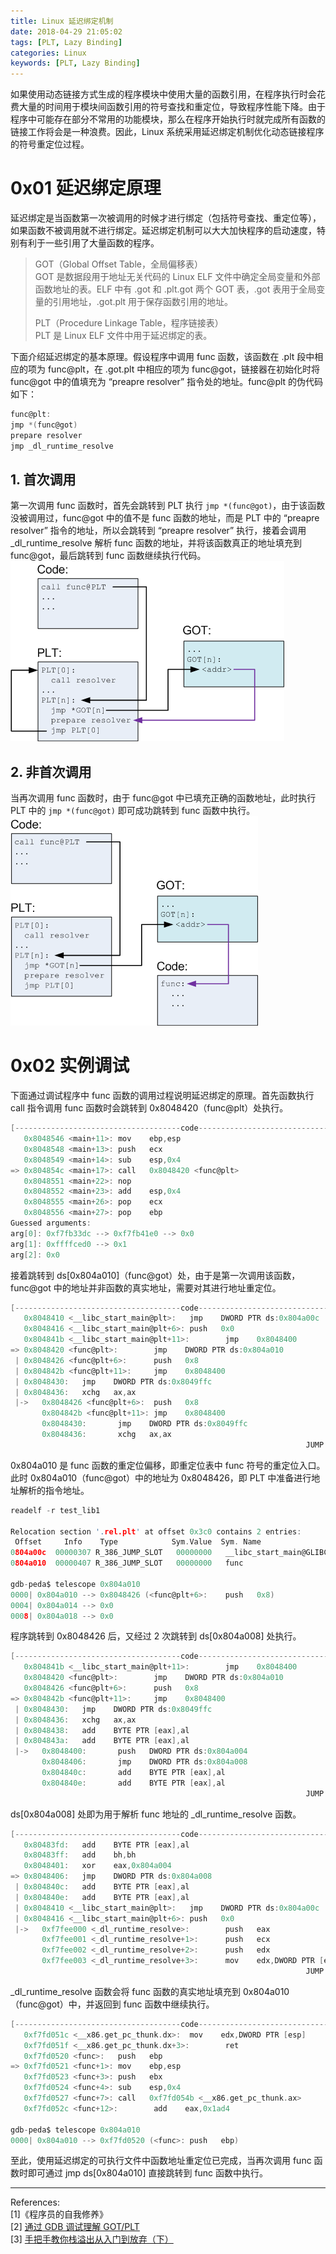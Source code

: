 ```yaml
---
title: Linux 延迟绑定机制
date: 2018-04-29 21:05:02
tags: [PLT, Lazy Binding]
categories: Linux
keywords: [PLT, Lazy Binding]
---
```


如果使用动态链接方式生成的程序模块中使用大量的函数引用，在程序执行时会花费大量的时间用于模块间函数引用的符号查找和重定位，导致程序性能下降。由于程序中可能存在部分不常用的功能模块，那么在程序开始执行时就完成所有函数的链接工作将会是一种浪费。因此，Linux 系统采用延迟绑定机制优化动态链接程序的符号重定位过程。

# 0x01 延迟绑定原理
延迟绑定是当函数第一次被调用的时候才进行绑定（包括符号查找、重定位等），如果函数不被调用就不进行绑定。延迟绑定机制可以大大加快程序的启动速度，特别有利于一些引用了大量函数的程序。
>GOT（Global Offset Table，全局偏移表）    
GOT 是数据段用于地址无关代码的 Linux ELF 文件中确定全局变量和外部函数地址的表。ELF 中有 .got 和 .plt.got 两个 GOT 表，.got 表用于全局变量的引用地址，.got.plt 用于保存函数引用的地址。  
>   
>PLT（Procedure Linkage Table，程序链接表）    
PLT 是 Linux ELF 文件中用于延迟绑定的表。

下面介绍延迟绑定的基本原理。假设程序中调用 func 函数，该函数在 .plt 段中相应的项为 func@plt，在 .got.plt 中相应的项为 func@got，链接器在初始化时将 func@got 中的值填充为 “preapre resolver” 指令处的地址。func@plt 的伪代码如下：
```C
func@plt:
jmp *(func@got)
prepare resolver
jmp _dl_runtime_resolve
```
## 1. 首次调用
第一次调用 func 函数时，首先会跳转到 PLT 执行 `jmp *(func@got)`，由于该函数没被调用过，func@got 中的值不是 func 函数的地址，而是 PLT 中的 “preapre resolver” 指令的地址，所以会跳转到 “preapre resolver” 执行，接着会调用 \_dl_runtime_resolve 解析 func 函数的地址，并将该函数真正的地址填充到 func@got，最后跳转到 func 函数继续执行代码。    
![](https://raw.githubusercontent.com/0x4C43/BlogImages/master/1586020528_78087498.jpg)    

## 2. 非首次调用
当再次调用 func 函数时，由于 func@got 中已填充正确的函数地址，此时执行 PLT 中的 `jmp *(func@got)` 即可成功跳转到 func 函数中执行。    
![](https://raw.githubusercontent.com/0x4C43/BlogImages/master/1586020526_26402902.jpg)    

# 0x02 实例调试
下面通过调试程序中 func 函数的调用过程说明延迟绑定的原理。首先函数执行 call 指令调用 func 函数时会跳转到 0x8048420（func@plt）处执行。
```C
[-------------------------------------code-------------------------------------]
   0x8048546 <main+11>: mov    ebp,esp
   0x8048548 <main+13>: push   ecx
   0x8048549 <main+14>: sub    esp,0x4
=> 0x804854c <main+17>: call   0x8048420 <func@plt>
   0x8048551 <main+22>: nop
   0x8048552 <main+23>: add    esp,0x4
   0x8048555 <main+26>: pop    ecx
   0x8048556 <main+27>: pop    ebp
Guessed arguments:
arg[0]: 0xf7fb33dc --> 0xf7fb41e0 --> 0x0
arg[1]: 0xffffced0 --> 0x1
arg[2]: 0x0
```
接着跳转到 ds[0x804a010]（func@got）处，由于是第一次调用该函数，func@got 中的地址并非函数的真实地址，需要对其进行地址重定位。
```C
[-------------------------------------code-------------------------------------]
   0x8048410 <__libc_start_main@plt>:   jmp    DWORD PTR ds:0x804a00c
   0x8048416 <__libc_start_main@plt+6>: push   0x0
   0x804841b <__libc_start_main@plt+11>:        jmp    0x8048400
=> 0x8048420 <func@plt>:        jmp    DWORD PTR ds:0x804a010
 | 0x8048426 <func@plt+6>:      push   0x8
 | 0x804842b <func@plt+11>:     jmp    0x8048400
 | 0x8048430:   jmp    DWORD PTR ds:0x8049ffc
 | 0x8048436:   xchg   ax,ax
 |->   0x8048426 <func@plt+6>:  push   0x8
       0x804842b <func@plt+11>: jmp    0x8048400
       0x8048430:       jmp    DWORD PTR ds:0x8049ffc
       0x8048436:       xchg   ax,ax
                                                                  JUMP is taken
```
0x804a010 是 func 函数的重定位偏移，即重定位表中 func 符号的重定位入口。此时 0x804a010（func@got）中的地址为 0x8048426，即 PLT 中准备进行地址解析的指令地址。
```C
readelf -r test_lib1

Relocation section '.rel.plt' at offset 0x3c0 contains 2 entries:
 Offset     Info    Type            Sym.Value  Sym. Name
0804a00c  00000307 R_386_JUMP_SLOT   00000000   __libc_start_main@GLIBC_2.0
0804a010  00000407 R_386_JUMP_SLOT   00000000   func

gdb-peda$ telescope 0x804a010
0000| 0x804a010 --> 0x8048426 (<func@plt+6>:    push   0x8)
0004| 0x804a014 --> 0x0
0008| 0x804a018 --> 0x0
```
程序跳转到 0x8048426 后，又经过 2 次跳转到 ds[0x804a008] 处执行。
```C
[-------------------------------------code-------------------------------------]
   0x804841b <__libc_start_main@plt+11>:        jmp    0x8048400
   0x8048420 <func@plt>:        jmp    DWORD PTR ds:0x804a010
   0x8048426 <func@plt+6>:      push   0x8
=> 0x804842b <func@plt+11>:     jmp    0x8048400
 | 0x8048430:   jmp    DWORD PTR ds:0x8049ffc
 | 0x8048436:   xchg   ax,ax
 | 0x8048438:   add    BYTE PTR [eax],al
 | 0x804843a:   add    BYTE PTR [eax],al
 |->   0x8048400:       push   DWORD PTR ds:0x804a004
       0x8048406:       jmp    DWORD PTR ds:0x804a008
       0x804840c:       add    BYTE PTR [eax],al
       0x804840e:       add    BYTE PTR [eax],al
                                                                  JUMP is taken
```
ds[0x804a008] 处即为用于解析 func 地址的 \_dl_runtime_resolve 函数。
```C
[-------------------------------------code-------------------------------------]
   0x80483fd:   add    BYTE PTR [eax],al
   0x80483ff:   add    bh,bh
   0x8048401:   xor    eax,0x804a004
=> 0x8048406:   jmp    DWORD PTR ds:0x804a008
 | 0x804840c:   add    BYTE PTR [eax],al
 | 0x804840e:   add    BYTE PTR [eax],al
 | 0x8048410 <__libc_start_main@plt>:   jmp    DWORD PTR ds:0x804a00c
 | 0x8048416 <__libc_start_main@plt+6>: push   0x0
 |->   0xf7fee000 <_dl_runtime_resolve>:        push   eax
       0xf7fee001 <_dl_runtime_resolve+1>:      push   ecx
       0xf7fee002 <_dl_runtime_resolve+2>:      push   edx
       0xf7fee003 <_dl_runtime_resolve+3>:      mov    edx,DWORD PTR [esp+0x10]
                                                                  JUMP is taken
```
\_dl_runtime_resolve 函数会将 func 函数的真实地址填充到 0x804a010（func@got）中，并返回到 func 函数中继续执行。
```C
[-------------------------------------code-------------------------------------]
   0xf7fd051c <__x86.get_pc_thunk.dx>:  mov    edx,DWORD PTR [esp]
   0xf7fd051f <__x86.get_pc_thunk.dx+3>:        ret    
   0xf7fd0520 <func>:   push   ebp
=> 0xf7fd0521 <func+1>: mov    ebp,esp
   0xf7fd0523 <func+3>: push   ebx
   0xf7fd0524 <func+4>: sub    esp,0x4
   0xf7fd0527 <func+7>: call   0xf7fd054b <__x86.get_pc_thunk.ax>
   0xf7fd052c <func+12>:        add    eax,0x1ad4

gdb-peda$ telescope 0x804a010
0000| 0x804a010 --> 0xf7fd0520 (<func>: push   ebp)
```
至此，使用延迟绑定的可执行文件中函数地址重定位已完成，当再次调用 func 函数时即可通过 jmp ds[0x804a010] 直接跳转到 func 函数中执行。
____
References:    
[1]《程序员的自我修养》      
[2] [通过 GDB 调试理解 GOT/PLT](http://rickgray.me/2015/08/07/use-gdb-to-study-got-and-plt/)   
[3] [手把手教你栈溢出从入门到放弃（下）](https://zhuanlan.zhihu.com/p/25892385)
